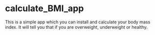 # calculate_BMI_app
This is a simple app which you can install and calculate your body mass index. It will tell you that if you are overweight, underweight or healthy.
